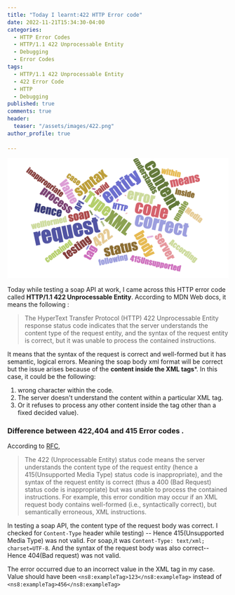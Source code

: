 ```yaml
---
title: "Today I learnt:422 HTTP Error code"
date: 2022-11-21T15:34:30-04:00
categories:
  - HTTP Error Codes
  - HTTP/1.1 422 Unprocessable Entity
  - Debugging
  - Error Codes
tags:
  - HTTP/1.1 422 Unprocessable Entity
  - 422 Error Code
  - HTTP
  - Debugging 
published: true
comments: true
header:
  teaser: "/assets/images/422.png"
author_profile: true

---
```

![422 UnprocessableEntity](/assets/images/422.png)

Today while testing a soap API at work, I came across this HTTP error code called **HTTP/1.1 422 Unprocessable Entity**.
According to MDN Web docs, it means the following :
> The HyperText Transfer Protocol (HTTP) 422 Unprocessable Entity response status code indicates that the server understands the content type of the request entity, and the syntax of the request entity is correct, but it was unable to process the contained instructions.

It means that the syntax of the request is correct and well-formed but it has semantic, logical errors. Meaning the soap body xml format will be correct but the issue arises because of the **content inside the XML tags***.
In this case, it could be the following:
1. wrong character within the code.
2. The server doesn't understand the content within a particular XML tag.
3. Or it refuses to process any other content inside the tag other than a fixed decided value).

### Difference between 422,404 and 415 Error codes .

According to [RFC](https://www.rfc-editor.org/rfc/rfc4918#section-11.2),

>The 422 (Unprocessable Entity) status code means the server  understands the content type of the request entity (hence a  415(Unsupported Media Type) status code is inappropriate), and the  syntax of the request entity is correct (thus a 400 (Bad Request)  status code is inappropriate) but was unable to process the contained   instructions.  For example, this error condition may occur if an XML  request body contains well-formed (i.e., syntactically correct), but semantically erroneous, XML instructions.

In testing a soap API, the content type of the request body was correct. I checked for ```Content-Type``` header while testing)
-- Hence 415(Unsupported Media Type) was not valid. For soap,it was ```Content-Type: text/xml; charset=UTF-8```.
And the syntax of the request body was also correct-- Hence 404(Bad request) was not valid.

The error occurred due to an incorrect value in the XML tag in my case.
Value should have been            ```<ns8:exampleTag>123</ns8:exampleTag>``` instead of ```<ns8:exampleTag>456</ns8:exampleTag>```

